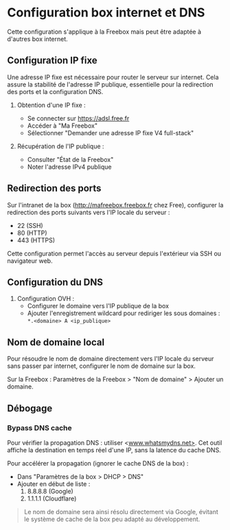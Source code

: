 # Configuration box internet et DNS

Cette configuration s'applique à la Freebox mais peut être adaptée à d'autres box internet.

## Configuration IP fixe

Une adresse IP fixe est nécessaire pour router le serveur sur internet. Cela assure la stabilité de l'adresse IP publique, essentielle pour la redirection des ports et la configuration DNS.

1. Obtention d'une IP fixe :

   - Se connecter sur <https://adsl.free.fr>
   - Accéder à "Ma Freebox"
   - Sélectionner "Demander une adresse IP fixe V4 full-stack"

2. Récupération de l'IP publique :
   - Consulter "État de la Freebox"
   - Noter l'adresse IPv4 publique

## Redirection des ports

Sur l'intranet de la box (<http://mafreebox.freebox.fr> chez Free), configurer la redirection des ports suivants vers l'IP locale du serveur :

- 22 (SSH)
- 80 (HTTP)
- 443 (HTTPS)

Cette configuration permet l'accès au serveur depuis l'extérieur via SSH ou navigateur web.

## Configuration du DNS

1. Configuration OVH :
   - Configurer le domaine vers l'IP publique de la box
   - Ajouter l'enregistrement wildcard pour rediriger les sous domaines : `*.<domaine> A <ip_publique>`

## Nom de domaine local

Pour résoudre le nom de domaine directement vers l'IP locale du serveur sans passer par internet, configurer le nom de domaine sur la box.

Sur la Freebox : Paramètres de la Freebox > "Nom de domaine" > Ajouter un domaine.

## Débogage

### Bypass DNS cache

Pour vérifier la propagation DNS : utiliser <www.whatsmydns.net>. Cet outil affiche la destination en temps réel d'une IP, sans la latence du cache DNS.

Pour accélérer la propagation (ignorer le cache DNS de la box) :

- Dans "Paramètres de la box > DHCP > DNS"
- Ajouter en début de liste :
  1. 8.8.8.8 (Google)
  2. 1.1.1.1 (Cloudflare)

> Le nom de domaine sera ainsi résolu directement via Google, évitant le système de cache de la box peu adapté au développement.
